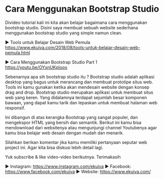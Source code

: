# Cara Menggunakan Bootstrap Studio
Divideo tutorial kali ini kita akan belajar bagaimana cara menggunakan bootstrap studio. Disini saya membuat sebuah website sederhana menggunakan bootstrap studio yang simple namun clean.

► Tools untuk Belajar Desain Web Pemula
https://www.ekuiva.com/2018/08/tools-untuk-belajar-desain-web-pemula.html

► Cara Menggunakan Bootstrap Studio Part 1
https://youtu.be/OYxnUKplooo

Sebenarnya apa sih bootstrap studio itu ?
Bootstrap studio adalah aplikasi desktop yang bagus untuk merancang dan membuat prototipe situs web. Tools ini kamu gunakan ketika akan mendesain website dengan konsep drag and drop. Bootstrap studio merupakan aplikasi untuk membuat situs web yang keren. Yang didalamnya terdapat sejumlah besar komponen bawaan, yang dapat kamu tarik dan lepaskan untuk membuat halaman web responsif. 

Ini dibangun di atas kerangka Bootstrap yang sangat populer, dan mengekspor HTML yang bersih dan semantik. Berikut ini kamu bisa mendownload dari websitenya atau mengunjungi channel Youtubenya agar kamu bisa belajar web desain dengan mudah dan menarik. 

Silahkan berikan komentar jika kamu memiliki pertanyaan seputar web project ini. Agar kita bisa diskusi lebih detail lagi.

Yuk subscribe & like video-video berikutnya. Terimakasih

► Instagram: https://www.instagram.com/ekuiva
► Facebook: https://www.facebook.com/ekuiva
► Website: https://www.ekuiva.com/

